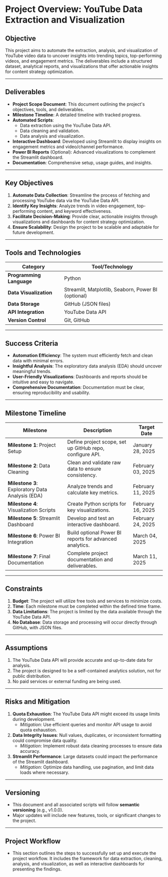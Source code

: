 # Project Overview: YouTube Data Extraction and Visualization

## Objective
This project aims to automate the extraction, analysis, and visualization of YouTube video data to uncover insights into trending topics, top-performing videos, and engagement metrics. The deliverables include a structured dataset, analytical reports, and visualizations that offer actionable insights for content strategy optimization.

---

## Deliverables
- **Project Scope Document**: This document outlining the project's objectives, tools, and deliverables.
- **Milestone Timeline**: A detailed timeline with tracked progress.
- **Automated Scripts**: 
  - Data extraction using the YouTube Data API.
  - Data cleaning and validation.
  - Data analysis and visualization.
- **Interactive Dashboard**: Developed using Streamlit to display insights on engagement metrics and video/channel performance.
- **Power BI Reports** (Optional): Advanced visualizations to complement the Streamlit dashboard.
- **Documentation**: Comprehensive setup, usage guides, and insights.

---

## Key Objectives
1. **Automate Data Collection**: Streamline the process of fetching and processing YouTube data via the YouTube Data API.
2. **Identify Key Insights**: Analyze trends in video engagement, top-performing content, and keyword effectiveness.
3. **Facilitate Decision-Making**: Provide clear, actionable insights through visualizations and dashboards for content strategy optimization.
4. **Ensure Scalability**: Design the project to be scalable and adaptable for future development.

---

## Tools and Technologies
| **Category**         | **Tool/Technology**               |
|----------------------|-----------------------------------|
| **Programming Language** | Python                          |
| **Data Visualization**   | Streamlit, Matplotlib, Seaborn, Power BI (optional) |
| **Data Storage**         | GitHub (JSON files)             |
| **API Integration**      | YouTube Data API                |
| **Version Control**      | Git, GitHub                     |

---

## Success Criteria
- **Automation Efficiency**: The system must efficiently fetch and clean data with minimal errors.
- **Insightful Analysis**: The exploratory data analysis (EDA) should uncover meaningful trends.
- **User-Friendly Visualizations**: Dashboards and reports should be intuitive and easy to navigate.
- **Comprehensive Documentation**: Documentation must be clear, ensuring reproducibility and usability.

---

## Milestone Timeline

| **Milestone**                   | **Description**                                          | **Target Date**     |
|----------------------------------|---------------------------------------------------------|---------------------|
| **Milestone 1**: Project Setup      | Define project scope, set up GitHub repo, configure API. | January 28, 2025    |
| **Milestone 2**: Data Cleaning      | Clean and validate raw data to ensure consistency.       | February 03, 2025   |
| **Milestone 3**: Exploratory Data Analysis (EDA) | Analyze trends and calculate key metrics.       | February 11, 2025   |
| **Milestone 4**: Visualization Scripts | Create Python scripts for key visualizations.          | February 16, 2025   |
| **Milestone 5**: Streamlit Dashboard  | Develop and test an interactive dashboard.              | February 24, 2025   |
| **Milestone 6**: Power BI Integration | Build optional Power BI reports for advanced analytics.| March 04, 2025      |
| **Milestone 7**: Final Documentation  | Complete project documentation and deliverables.       | March 11, 2025      |

---

## Constraints
1. **Budget**: The project will utilize free tools and services to minimize costs.
2. **Time**: Each milestone must be completed within the defined time frame.
3. **Data Limitations**: The project is limited by the data available through the YouTube Data API.
4. **No Database**: Data storage and processing will occur directly through GitHub, with JSON files.

---

## Assumptions
1. The YouTube Data API will provide accurate and up-to-date data for analysis.
2. The project is designed to be a self-contained analytics solution, not for public distribution.
3. No paid services or external funding are being used.

---

## Risks and Mitigation
1. **Quota Exhaustion**: The YouTube Data API might exceed its usage limits during development.
   - *Mitigation*: Use efficient queries and monitor API usage to avoid quota exhaustion.
2. **Data Integrity Issues**: Null values, duplicates, or inconsistent formatting could compromise data quality.
   - *Mitigation*: Implement robust data cleaning processes to ensure data accuracy.
3. **Streamlit Performance**: Large datasets could impact the performance of the Streamlit dashboard.
   - *Mitigation*: Optimize data handling, use pagination, and limit data loads where necessary.

---

## Versioning
- This document and all associated scripts will follow **semantic versioning** (e.g., v1.0.0).
- Major updates will include new features, tools, or significant changes to the project.

---

## Project Workflow
- This section outlines the steps to successfully set up and execute the project workflow. It includes the framework for data extraction, cleaning, analysis, and visualization, as well as interactive dashboards for presenting the findings.
